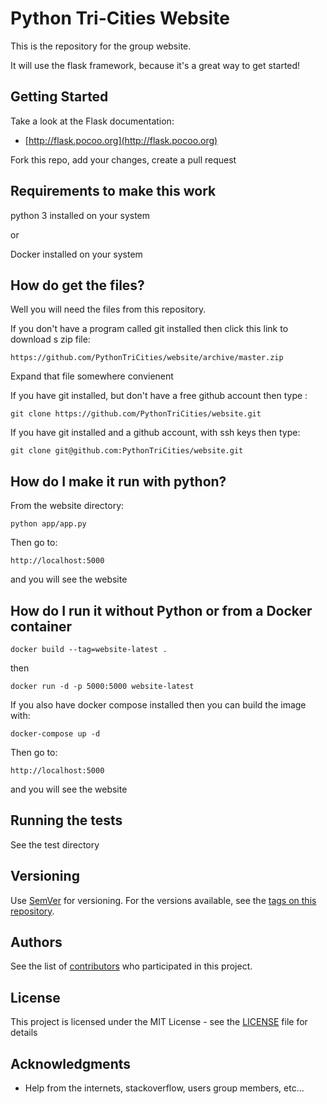# Python Tri-Cities Website

This is the repository for the group website.

It will use the flask framework, because it's a great way to get started!

## Getting Started

Take a look at the Flask documentation:
 * [http://flask.pocoo.org](http://flask.pocoo.org)

Fork this repo, add your changes, create a pull request

## Requirements to make this work

python 3 installed on your system

or

Docker installed on your system

## How do get the files?

Well you will need the files from this repository.

If you don't have a program called git installed then click this link to
download s zip file:

```
https://github.com/PythonTriCities/website/archive/master.zip
```
Expand that file somewhere convienent

If you have git installed, but don't have a free github account then type :

```
git clone https://github.com/PythonTriCities/website.git
```

If you have git installed and a github account, with ssh keys then type:

```
git clone git@github.com:PythonTriCities/website.git
```

## How do I make it run with python?

From the website directory:

```
python app/app.py
```

Then go to:

```
http://localhost:5000
```

and you will see the website

## How do I run it without Python or from a Docker container

```
docker build --tag=website-latest .
```
then
```
docker run -d -p 5000:5000 website-latest
```

If you also have docker compose installed then you can build the image with:
```
docker-compose up -d
```

Then go to:

```
http://localhost:5000
```

and you will see the website

## Running the tests

See the test directory

## Versioning

Use [SemVer](http://semver.org/) for versioning. For the versions available, see the [tags on this repository](https://github.com/PythonTriCities/website.git/tags).

## Authors

See the list of [contributors](https://github.com/PythonTriCities/website/graphs/contributors) who participated in this project.

## License

This project is licensed under the MIT License - see the [LICENSE](LICENSE) file for details

## Acknowledgments

* Help from the internets, stackoverflow, users group members, etc...
